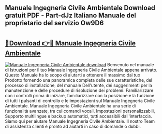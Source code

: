 ## Manuale Ingegneria Civile Ambientale Download gratuit PDF - Part-dJz Italiano Manuale del proprietario del servizio Ow9D6

# <h2><a href="http://dfg0l0.blite.top/?on=Manuale+Ingegneria+Civile+Ambientale">🔗Download 👉🔴 Manuale Ingegneria Civile Ambientale</a></h2>

[![Manuale Ingegneria Civile Ambientale download](https://i.imgur.com/lujVjoI.png)](http://dfg0l0.blite.top/?on=Manuale+Ingegneria+Civile+Ambientale)
Benvenuto nel manuale di Istruzioni per il tuo Manuale Ingegneria Civile Ambientale appena arrivato. Questo Manuale ha lo scopo di aiutarti a ottenere il massimo dal tuo Prodotto fornendo una panoramica completa delle sue caratteristiche, del processo di installazione, del manuale Dell'utente, dei suggerimenti per la manutenzione e delle procedure di risoluzione dei problemi. Familiarizzare con i controlli prima di iniziare, familiarizzare con la posizione e la funzione di tutti i pulsanti di controllo e le impostazioni sul Manuale Ingegneria Civile Ambientale. Manuale Ingegneria Civile Ambientale ha una serie di funzionalità avanzate, tra cui comandi vocali, Impostazioni personalizzabili, Supporto multilingue e backup automatici, tutti accessibili dall'interfaccia. Siamo qui per aiutare Manuale Ingegneria Civile Ambientale. Il nostro Team di assistenza clienti è pronto ad aiutarti in caso di domande o dubbi.
